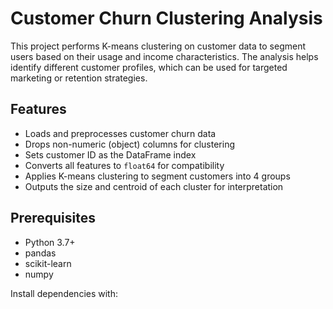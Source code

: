 # Customer Churn Clustering Analysis

This project performs K-means clustering on customer data to segment users based on their usage and income characteristics. The analysis helps identify different customer profiles, which can be used for targeted marketing or retention strategies.

## Features

- Loads and preprocesses customer churn data
- Drops non-numeric (object) columns for clustering
- Sets customer ID as the DataFrame index
- Converts all features to `float64` for compatibility
- Applies K-means clustering to segment customers into 4 groups
- Outputs the size and centroid of each cluster for interpretation

## Prerequisites

- Python 3.7+
- pandas
- scikit-learn
- numpy

Install dependencies with:
